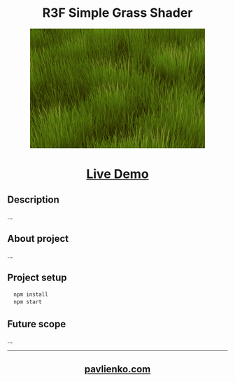 # <div align="center">R3F Simple Grass Shader</div>

<div align="center"/>
<img width="400" alt="main-logo" src="./src/assets/grass-label.png" />
</div>

# <div align="center">[Live Demo](https://pavlienko.github.io/r3f-simple-grass-shader)</div>

## Description
...

## About project

...

## Project setup

```js
  npm install
  npm start
```

## Future scope

...

---

<div align="center">

## [pavlienko.com](https://pavlienko.com)

</div>
